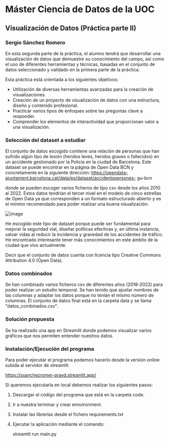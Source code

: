 # Máster Ciencia de Datos de la UOC 
## Visualización de Datos (Práctica parte II)
### Sergio Sánchez Romero

En esta segunda parte de la práctica, el alumno tendrá que desarrollar una visualización de datos que demuestre su conocimiento del campo, así como el uso de diferentes herramientas y técnicas, basadas en el conjunto de datos seleccionado y validado en la primera parte de la práctica.

Esta práctica está orientada a los siguientes objetivos:

- Utilización de diversas herramientas avanzadas para la creación de visualizaciones.
- Creación de un proyecto de visualización de datos con una estructura, diseño y contenido profesional.
- Practicar  varios tipos de enfoques sobre las preguntas clave a responder.
- Comprender los elementos de interactividad que proporcionan valor a una visualización.


### Selección del dataset a estudiar

El conjunto de datos escogido contiene una relación de personas que han sufrido algún tipo de lesión (heridos leves, heridos graves o fallecidos) en un accidente gestionado por la Policía en la ciudad de Barcelona.
Este dataset se puede encontrar en la página de Open Data BCN y concretamente en la siguiente dirección:
https://opendata-ajuntament.barcelona.cat/data/es/dataset/accidentspersones-
gu-bcn

donde se pueden escoger varios ficheros de tipo csv desde los años 2010 al 2022.
Estos datos tendrían el tercer nivel en el modelo de cinco estrellas de Open Data ya que corresponden a un formato estructurado abierto y es el mínimo recomendado para poder realizar una buena visualización.

![image](https://github.com/ssanchezromer/PRAVD/assets/122234525/b22e8a90-3e1e-4c46-904b-f15d3cb17873)

He escogido este tipo de dataset porque puede ser fundamental para mejorar la seguridad vial, diseñar políticas efectivas y, en última instancia, salvar vidas al reducir la incidencia y gravedad de los accidentes de tráfico. He encontrado
interesante tener más conocimientos en este ámbito de la ciudad que vivo actualmente.

Decir que el conjunto de datos cuenta con licencia tipo Creative Commons Attribution 4.0 (Open Data).

### Datos combinados

Se han combinado varios ficheros csv de diferentes años (2018-2022) para poder realizar un estudio temporal. 
Se han tenido que ajustar nombres de las columnas y adaptar los datos porque no tenían el mismo número de columnas.
El conjunto de datos final está en la carpeta data y se llama "datos_combinados.csv".

### Solución propuesta

Se ha realizado una app en Streamlit donde podemos visualizar varios gráficos que nos permiten entender nuestros datos.

### Instalación/Ejecución del programa

Para poder ejecutar el programa podemos hacerlo desde la versión online subida al servidor de streamlit:

https://ssanchezromer-pravd.streamlit.app/

Si queremos ejecutarla en local debemos realizar los siguientes pasos:

1) Descargar el código del programa que está en la carpeta code.

2) Ir a nuestra terminar y crear ennvironment.

3) Instalar las librerías desde el fichero requirements.txt
   
4) Ejecutar la aplicación mediante el comando:

   streamlit run main.py

